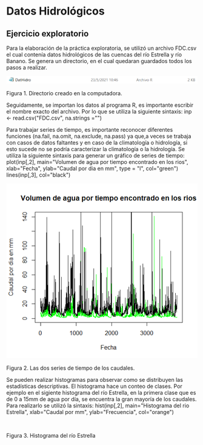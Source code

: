 # Datos Hidrológicos

## Ejercicio exploratorio

Para la elaboración de la práctica exploratoria, se utilizó un archivo FDC.csv el cual contenía datos hidrológicos de las cuencas del río Estrella y río Banano. Se genera un directorio, en el cual quedaran guardados todos los pasos a realizar.

![](Directorio.PNG)

Figura 1. Directorio creado en la computadora.

Seguidamente, se importan los datos al programa R, es importante escribir el nombre exacto del archivo. Por lo que se utiliza la siguiente sintaxis: inp <- read.csv("FDC.csv", na.strings ="")

Para trabajar series de tiempo, es importante reconocer diferentes funciones (na.fail, na.omit, na.exclude, na.pass) ya que,a veces se trabaja con casos de datos faltantes y en caso de la climatología o hidrología, si esto sucede no se podría caracterizar la climatología o la hidrología. Se utiliza la siguiente sintaxis para generar un gráfico de series de tiempo: plot(inp[,2], main="Volumen de agua por tiempo encontrado en los rios", xlab="Fecha", ylab="Caudal por dia en mm", type = "l", col="green")
lines(inp[,3], col="black")

![](Volumen.png)

Figura 2. Las dos series de tiempo de los caudales.

Se pueden realizar histogramas para observar como se distribuyen las estadísticas descriptivas. El histograma hace un conteo de clases. Por ejemplo en el sigiente histograma del río Estrella, en la primera clase que es de 0 a 15mm de agua por día, se encuentra la gran mayoría de los caudales. Para realizarlo se utilizó la sintaxis: hist(inp[,2], main="Histograma del rio Estrella", xlab="Caudal por mm", ylab="Frecuencia", col="orange")

![]()


Figura 3. Histograma del río Estrella







